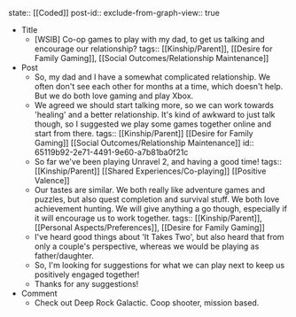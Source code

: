 state:: [[Coded]]
post-id::
exclude-from-graph-view:: true

- Title
	- [WSIB] Co-op games to play with my dad, to get us talking and encourage our relationship?
	  tags:: [[Kinship/Parent]], [[Desire for Family Gaming]], [[Social Outcomes/Relationship Maintenance]]
- Post
	- So, my dad and I have a somewhat complicated relationship. We often don't see each other for months at a time, which doesn't help. But we do both love gaming and play Xbox.
	- We agreed we should start talking more, so we can work towards 'healing' and a better relationship. It's kind of awkward to just talk though, so I suggested we play some games together online and start from there.
	  tags:: [[Kinship/Parent]] [[Desire for Family Gaming]] [[Social Outcomes/Relationship Maintenance]]
	  id:: 65119b92-2e71-4491-9e60-a7b81ba0f21c
	- So far we've been playing Unravel 2, and having a good time!
	  tags:: [[Kinship/Parent]] [[Shared Experiences/Co-playing]] [[Positive Valence]]
	- Our tastes are similar. We both really like adventure games and puzzles, but also quest completion and survival stuff. We both love achievement hunting. We will give anything a go though, especially if it will encourage us to work together.
	  tags:: [[Kinship/Parent]], [[Personal Aspects/Preferences]], [[Desire for Family Gaming]]
	- I've heard good things about 'It Takes Two', but also heard that from only a couple's perspective, whereas we would be playing as father/daughter.
	- So, I'm looking for suggestions for what we can play next to keep us positively engaged together!
	- Thanks for any suggestions!
- Comment
	- Check out Deep Rock Galactic. Coop shooter, mission based.